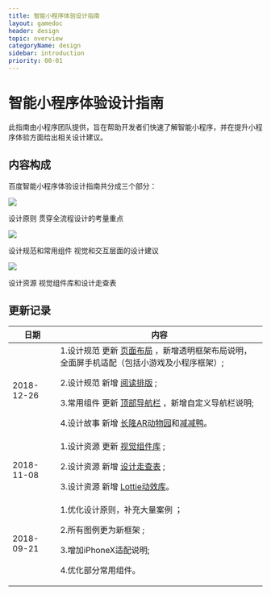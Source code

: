 ```yaml
---
title: 智能小程序体验设计指南
layout: gamedoc
header: design
topic: overview
categoryName: design
sidebar: introduction
priority: 00-01
---
```



# 智能小程序体验设计指南
此指南由小程序团队提供，旨在帮助开发者们快速了解智能小程序，并在提升小程序体验方面给出相关设计建议。

## 内容构成
百度智能小程序体验设计指南共分成三个部分：
<div class="m-doc-custom-examples">
	<div class="m-doc-custom-examples-correct">
		<a href="https://smartprogram.baidu.com/docs/design/principle/easytouse/" class="m-doc-custom-download-left"><img src="/img/game/design/overview/1-1.png">
		</a><p class="m-doc-custom-examples-text">设计原则
		贯穿全流程设计的考量重点</p>
	</div>
	<div class="m-doc-custom-examples-correct">
		<a href="https://smartprogram.baidu.com/docs/design/foundation/layout/" class="m-doc-custom-download-left"><img src="/img/game/design/overview/1-2.png">
		</a><p class="m-doc-custom-examples-text">设计规范和常用组件
		视觉和交互层面的设计建议</p>
	</div>
	<div class="m-doc-custom-examples-correct">
		<a href="https://smartprogram.baidu.com/docs/design/resource/uikit/" class="m-doc-custom-download-left"><img src="/img/game/design/overview/1-3.png">
		</a><p class="m-doc-custom-examples-text">设计资源
		视觉组件库和设计走查表</p>
	</div>
</div>


## 更新记录

|日期|内容|
|--|--|
|2018-12-26|1.设计规范 更新 [页面布局](../../foundation/layout/) ，新增透明框架布局说明，全面屏手机适配（包括小游戏及小程序框架）; <p>2.设计规范 新增 [阅读排版](../../foundation/typography/) ;<p>3.常用组件 更新 [顶部导航栏](../../component/topnav/) ，新增自定义导航栏说明;<p>4.设计故事 新增 [长隆AR动物园](../../story/arzoo/)和[减减鸭](../../story/light_up/)。|
|2018-11-08|1.设计资源 更新 [视觉组件库](../../resource/uikit/) ; <p>2.设计资源 新增 [设计走查表](../../resource/checklist/) ;<p>3.设计资源 新增 [Lottie动效库](../../resource/lottie/)。|
|2018-09-21|1.优化设计原则，补充大量案例 ；<br><p> 2.所有图例更为新框架 ;<p>3.增加iPhoneX适配说明;<p>4.优化部分常用组件。|